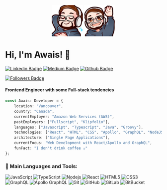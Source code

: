 <div align="center">
    <img height="100px" width="100px" src="./4.png" />
    <img height="100px" width="100px" src="./6.png" />
</div>

# Hi, I'm Awais! 👋

<!-- <img src="https://avatars.githubusercontent.com/u/17932734?s=400&u=ca169ed0b55373d3366d97db043fdbc93415ede1&v=4" align="right" /> -->

[![Linkedin Badge](https://img.shields.io/badge/-awaisabir-blue?style=flat-square&logo=Linkedin&logoColor=white&link=https://www.linkedin.com/in/awaisabir/)](https://www.linkedin.com/in/awaisabir/) [![Medium Badge](https://img.shields.io/badge/-@awaisabir-03a57a?style=flat-square&labelColor=000000&logo=Medium&link=https://medium.com/@awaisabir)](https://medium.com/@awaisabir) [![Github Badge](https://img.shields.io/badge/-awaisabir-grey?style=flat-square&logo=Github&logoColor=white&link=https://www.github.com/awaisabir)](https://github.com/awaisabir)


<!-- [![Years Badge](https://badges.pufler.dev/years/awaisabir)](https://badges.pufler.dev)
[![Visits Badge](https://visitor-badge.glitch.me/badge?page_id=awaisabir.awaisabir)](https://shields.io) -->
[![Followers Badge](https://img.shields.io/github/followers/awaisabir?style=social)](https://github.com/awaisabir)

#### Frontend Engineer with some Full-stack tendencies

```ts
const Awais: Developer = {
    location: "Vancouver",
    country: "Canada",
    currentEmployer: "Amazon Web Services (AWS)",
    pastEmployers: ["Fullscript", "Klipfolio"],
    languages: ["Javascript", "Typescript", "Java", "Groovy"],
    technologies: ["React", "HTML", "CSS", "Apollo", "GraphQL", "NodeJS", "Spring"],
    architecture: ["Single Page Applications"],
    currentFocus: "Web Development with React/Apollo and GraphQL",
    funFact: "I don't drink coffee ☕"
};
```

### 🔨 Main Languages and Tools:

![JavaScript](https://img.shields.io/badge/-JavaScript-black?style=flat-square&logo=javascript)
![TypeScript](https://img.shields.io/badge/-TypeScript-007ACC?style=flat-square&logo=typescript&logoColor=white)
![Nodejs](https://img.shields.io/badge/-Nodejs-black?style=flat-square&logo=Node.js)
![React](https://img.shields.io/badge/-React-black?style=flat-square&logo=react)
![HTML5](https://img.shields.io/badge/-HTML5-E34F26?style=flat-square&logo=html5&logoColor=white)
![CSS3](https://img.shields.io/badge/-CSS3-1572B6?style=flat-square&logo=css3)
![GraphQL](https://img.shields.io/badge/-GraphQL-E10098?style=flat-square&logo=graphql)
![Apollo GraphQL](https://img.shields.io/badge/-Apollo%20GraphQL-311C87?style=flat-square&logo=apollo-graphql)
![Git](https://img.shields.io/badge/-Git-black?style=flat-square&logo=git)
![GitHub](https://img.shields.io/badge/-GitHub-181717?style=flat-square&logo=github)
![GitLab](https://img.shields.io/badge/-GitLab-FCA121?style=flat-square&logo=gitlab)
![BitBucket](https://img.shields.io/badge/-BitBucket-darkblue?style=flat-square&logo=bitbucket)
<!-- ![Java](https://img.shields.io/badge/-java-E34A86?style=flat-square&logo=java) -->

<!-- 
![MongoDB](https://img.shields.io/badge/-MongoDB-black?style=flat-square&logo=mongodb)
![PostgreSQL](https://img.shields.io/badge/-PostgreSQL-336791?style=flat-square&logo=postgresql&logoColor=white)
![MySQL](https://img.shields.io/badge/-MySQL-black?style=flat-square&logo=mysql) -->
<!-- ![Awais's GitHub stats](https://github-readme-stats.vercel.app/api?username=awaisabir&count_private=true&show_icons=true) -->

<!-- <a href="https://developer.mozilla.org/en-US/docs/Web/JavaScript" target="_blank"> <img align="left" alt="JavaScript" height ="42px"  src="https://raw.githubusercontent.com/rahul-jha98/github_readme_icons/main/language_and_tools/square/javascript/javascript.svg"> </a> -->
